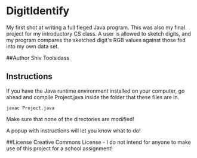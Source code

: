 # DigitIdentify
My first shot at writing a full fleged Java program. This was also my final project for my introductory CS class. A user is allowed to sketch digits, and my program compares the sketched digit's RGB values against those fed into my own data set. 

##Author
Shiv Toolsidass

## Instructions
If you have the Java runtime environment installed on your computer, go ahead and compile Project.java inside the folder that these files are in.

`javac Project.java`

Make sure that none of the directories are modified!

A popup with instructions will let you know what to do! 

##License
Creative Commons License - I do not intend for anyone to make use of this project for a school assignment!


